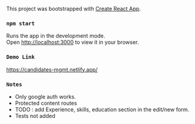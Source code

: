 This project was bootstrapped with [Create React App](https://github.com/facebook/create-react-app).

### `npm start`
Runs the app in the development mode.\
Open [http://localhost:3000](http://localhost:3000) to view it in your browser.

### `Demo Link`
https://candidates-mgmt.netlify.app/

### `Notes`
<ul>
  <li>Only google auth works.</li>
  <li>Protected content routes</li>
  <li> TODO : add Experience, skills, education section in the edit/new form.</li>
  <li> Tests not added </li>
  </ul>

